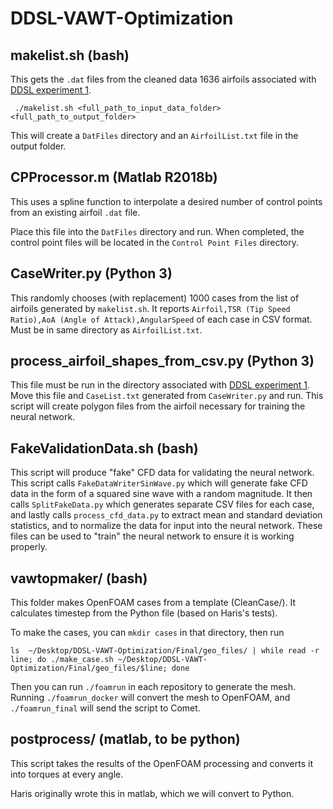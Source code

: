 # DDSL-VAWT-Optimization

## makelist.sh (bash)
This gets the `.dat` files from the cleaned data 1636 airfoils associated with [DDSL experiment 1](https://github.com/maxjiang93/DDSL/tree/pub/experiments/exp1_airfoil).
```
 ./makelist.sh <full_path_to_input_data_folder> <full_path_to_output_folder>
 ```
This will create a `DatFiles` directory and an `AirfoilList.txt` file in the output folder.

## CPProcessor.m (Matlab R2018b)
This uses a spline function to interpolate a desired number of control points from an existing airfoil `.dat` file.

Place this file into the `DatFiles` directory and run. When completed, the control point files will be located in the `Control Point Files` directory.

## CaseWriter.py (Python 3)
This randomly chooses (with replacement) 1000 cases from the list of airfoils generated by `makelist.sh`. It reports `Airfoil,TSR (Tip Speed Ratio),AoA (Angle of Attack),AngularSpeed` of each case in CSV format. Must be in same directory as `AirfoilList.txt`. 

## process_airfoil_shapes_from_csv.py (Python 3)
This file must be run in the directory associated with [DDSL experiment 1](https://github.com/maxjiang93/DDSL/tree/pub/experiments/exp1_airfoil). Move this file and `CaseList.txt` generated from `CaseWriter.py` and run. This script will create polygon files from the airfoil necessary for training the neural network. 

## FakeValidationData.sh (bash)
This script will produce "fake" CFD data for validating the neural network. This script calls `FakeDataWriterSinWave.py` which will generate fake CFD data in the form of a squared sine wave with a random magnitude. It then calls `SplitFakeData.py` which generates separate CSV files for each case, and lastly calls `process_cfd_data.py` to extract mean and standard deviation statistics, and to normalize the data for input into the neural network. These files can be used to "train" the neural network to ensure it is working properly.

## vawtopmaker/ (bash)

This folder makes OpenFOAM cases from a template (CleanCase/). It calculates timestep from the Python file (based on Haris's tests).

To make the cases, you can `mkdir cases` in that directory, then run
```
ls  ~/Desktop/DDSL-VAWT-Optimization/Final/geo_files/ | while read -r line; do ./make_case.sh ~/Desktop/DDSL-VAWT-Optimization/Final/geo_files/$line; done
```
Then you can run `./foamrun` in each repository to generate the mesh. Running `./foamrun_docker` will convert the mesh to OpenFOAM, and `./foamrun_final` will send the script to Comet.



## postprocess/ (matlab, to be python)
This script takes the results of the OpenFOAM processing and converts it into torques at every angle.

Haris originally wrote this in matlab, which we will convert to Python.
